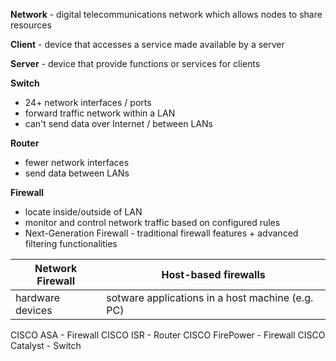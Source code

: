 **Network** - digital telecommunications network which allows nodes to share resources

**Client** - device that accesses a service made available by a server

**Server** - device that provide functions or services for clients

**Switch**
- 24+ network interfaces / ports
- forward traffic network within a LAN
- can't send data over Internet / between LANs

**Router**
- fewer network interfaces
- send data between LANs

**Firewall**
- locate inside/outside of LAN
- monitor and control network traffic based on configured rules
- Next-Generation Firewall - traditional firewall features + advanced filtering functionalities

| Network Firewall | Host-based firewalls |
| --- | --- |
| hardware devices | sotware applications in a host machine (e.g. PC)



CISCO ASA - Firewall
CISCO ISR - Router
CISCO FirePower - Firewall
CISCO Catalyst - Switch